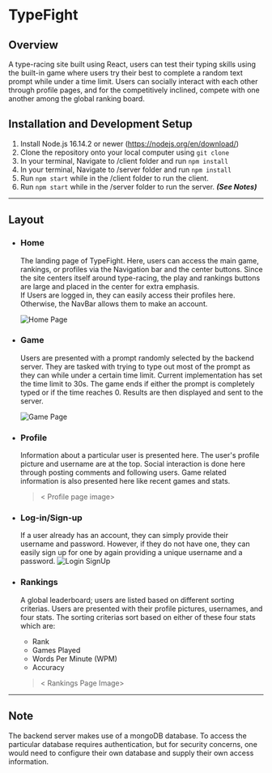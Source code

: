 # TypeFight

## Overview
A type-racing site built using React, users can test their typing skills using the built-in game where users try their best to complete a random text prompt while under a time limit.
Users can socially interact with each other through profile pages, and for the competitively inclined, compete with one another among the global ranking board.

## Installation and Development Setup
1. Install Node.js 16.14.2 or newer (https://nodejs.org/en/download/)
2. Clone the repository onto your local computer using `git clone`
3. In your terminal, Navigate to /client folder and run `npm install`
4. In your terminal, Navigate to /server folder and run `npm install`
5. Run `npm start` while in the /client folder to run the client.
6. Run `npm start` while in the /server folder to run the server. ***(See Notes)***

<hr>

## Layout

- ### Home
    The landing page of TypeFight. Here, users can access the main game, rankings, or profiles via the Navigation bar and the center buttons. Since the site centers itself around type-racing, the play and rankings buttons are large and placed in the center for extra emphasis. 
    <br>
    If Users are logged in, they can easily access their profiles here. Otherwise, the NavBar allows them to make an account.

    ![Home Page](https://drive.google.com/file/d/11j0RlLb19vMZyvfHUkLsaQURnwmQnhJK/view?usp=sharing)

- ### Game
    Users are presented with a prompt randomly selected by the backend server. They are tasked with trying to type out most of the prompt as they can while under a certain time limit. Current implementation has set the time limit to 30s. The game ends if either the prompt is completely typed or if the time reaches 0. Results are then displayed and sent to the server.

    ![Game Page](https://drive.google.com/file/d/17-Wub5jxF9E9xpDuGa16r8M0tr974cGv/view?usp=sharing)

- ### Profile
    Information about a particular user is presented here. The user's profile picture and username are at the top. Social interaction is done here through posting comments and following users. Game related information is also presented here like recent games and stats.
    > \< Profile page image>
- ### Log-in/Sign-up
    If a user already has an account, they can simply provide their username and password. However, if they do not have one, they can easily sign up for one by again providing a unique username and a password.
    ![Login SignUp](https://drive.google.com/file/d/1T7IOX4lmY1wAHyb1ipYkxf4qxfDzYu0H/view?usp=sharing)
- ### Rankings
    A global leaderboard; users are listed based on different sorting criterias. Users are presented with their profile pictures, usernames, and four stats. The sorting criterias sort based on either of these four stats which are:
    - Rank
    - Games Played
    - Words Per Minute (WPM)
    - Accuracy
    
    > \< Rankings Page Image>

<hr>

## Note
The backend server makes use of a mongoDB database. To access the particular database requires authentication, but for security concerns, one would need to configure their own database and supply their own access information.